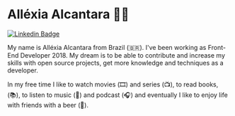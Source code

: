# Alléxia Alcantara :woman_technologist:

[![Linkedin Badge](https://img.shields.io/badge/-LinkedIn-blue?style=flat-square&logo=Linkedin&logoColor=white&link=https://www.linkedin.com/in/all%C3%A9xia-alcantara-79126871/)](https://www.linkedin.com/in/all%C3%A9xia-alcantara-79126871/)


My name is Alléxia Alcantara from Brazil (🇧🇷). I've been working as Front-End Developer 2018. My dream is to be able to contribute and increase my skills with open source projects, get more knowledge and techniques as a developer.

In my free time I like to watch movies (🎞️) and series (📺), to read books, (📚), to listen to music (🎵) and podcast (:headphones:) and eventually I like to enjoy life with friends with a beer (🍺).





